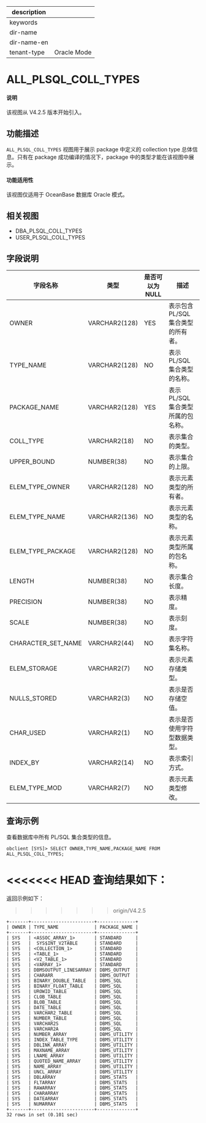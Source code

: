 |description||
|---|---|
|keywords||
|dir-name||
|dir-name-en||
|tenant-type|Oracle Mode|

# ALL_PLSQL_COLL_TYPES

<main id="notice" >
  <h4>说明</h4>
  <p>该视图从 V4.2.5 版本开始引入。</p>
</main>

## 功能描述

`ALL_PLSQL_COLL_TYPES` 视图用于展示 package 中定义的 collection type 总体信息。只有在 package 成功编译的情况下，package 中的类型才能在该视图中展示。

<main id="notice" >
  <h4>功能适用性</h4>
  <p>该视图仅适用于 OceanBase 数据库 Oracle 模式。</p>
</main>

## 相关视图

* DBA_PLSQL_COLL_TYPES
* USER_PLSQL_COLL_TYPES

## 字段说明

|         **字段名称**          |     **类型**     | **是否可以为 NULL** |**描述**|
|---------------------------|---|---|--------------------------------------------|
| OWNER              | VARCHAR2(128) | YES  | 表示包含 PL/SQL 集合类型的所有者。|
| TYPE_NAME          | VARCHAR2(128) | NO   | 表示 PL/SQL 集合类型的名称。|
| PACKAGE_NAME       | VARCHAR2(128) | YES  | 表示 PL/SQL 集合类型所属的包名称。|
| COLL_TYPE          | VARCHAR2(18)  | NO   | 表示集合的类型。|
| UPPER_BOUND        | NUMBER(38)    | NO   | 表示集合的上限。|
| ELEM_TYPE_OWNER    | VARCHAR2(128) | NO   | 表示元素类型的所有者。|
| ELEM_TYPE_NAME     | VARCHAR2(136) | NO   | 表示元素类型的名称。|
| ELEM_TYPE_PACKAGE  | VARCHAR2(128) | NO   | 表示元素类型所属的包名称。|
| LENGTH             | NUMBER(38)    | NO   | 表示集合长度。|
| PRECISION          | NUMBER(38)    | NO   | 表示精度。|
| SCALE              | NUMBER(38)    | NO   | 表示刻度。|
| CHARACTER_SET_NAME | VARCHAR2(44)  | NO   | 表示字符集名称。|
| ELEM_STORAGE       | VARCHAR2(7)   | NO   | 表示元素存储类型。|
| NULLS_STORED       | VARCHAR2(3)   | NO   | 表示是否存储空值。|
| CHAR_USED          | VARCHAR2(1)   | NO   | 表示是否使用字符型数据类型。|
| INDEX_BY           | VARCHAR2(14)  | NO   | 表示索引方式。|
| ELEM_TYPE_MOD      | VARCHAR2(7)   | NO   | 表示元素类型修改。|

## 查询示例

查看数据库中所有 PL/SQL 集合类型的信息。

```shell
obclient [SYS]> SELECT OWNER,TYPE_NAME,PACKAGE_NAME FROM ALL_PLSQL_COLL_TYPES;
```

<<<<<<< HEAD
查询结果如下：
=======
返回示例如下：
>>>>>>> origin/V4.2.5

```shell
+-------+-----------------------+--------------+
| OWNER | TYPE_NAME             | PACKAGE_NAME |
+-------+-----------------------+--------------+
| SYS   | <ASSOC_ARRAY_1>       | STANDARD     |
| SYS   |  SYS$INT_V2TABLE      | STANDARD     |
| SYS   | <COLLECTION_1>        | STANDARD     |
| SYS   | <TABLE_1>             | STANDARD     |
| SYS   | <V2_TABLE_1>          | STANDARD     |
| SYS   | <VARRAY_1>            | STANDARD     |
| SYS   | DBMSOUTPUT_LINESARRAY | DBMS_OUTPUT  |
| SYS   | CHARARR               | DBMS_OUTPUT  |
| SYS   | BINARY_DOUBLE_TABLE   | DBMS_SQL     |
| SYS   | BINARY_FLOAT_TABLE    | DBMS_SQL     |
| SYS   | UROWID_TABLE          | DBMS_SQL     |
| SYS   | CLOB_TABLE            | DBMS_SQL     |
| SYS   | BLOB_TABLE            | DBMS_SQL     |
| SYS   | DATE_TABLE            | DBMS_SQL     |
| SYS   | VARCHAR2_TABLE        | DBMS_SQL     |
| SYS   | NUMBER_TABLE          | DBMS_SQL     |
| SYS   | VARCHAR2S             | DBMS_SQL     |
| SYS   | VARCHAR2A             | DBMS_SQL     |
| SYS   | NUMBER_ARRAY          | DBMS_UTILITY |
| SYS   | INDEX_TABLE_TYPE      | DBMS_UTILITY |
| SYS   | DBLINK_ARRAY          | DBMS_UTILITY |
| SYS   | MAXNAME_ARRAY         | DBMS_UTILITY |
| SYS   | LNAME_ARRAY           | DBMS_UTILITY |
| SYS   | QUOTED_NAME_ARRAY     | DBMS_UTILITY |
| SYS   | NAME_ARRAY            | DBMS_UTILITY |
| SYS   | UNCL_ARRAY            | DBMS_UTILITY |
| SYS   | DBLARRAY              | DBMS_STATS   |
| SYS   | FLTARRAY              | DBMS_STATS   |
| SYS   | RAWARRAY              | DBMS_STATS   |
| SYS   | CHARARRAY             | DBMS_STATS   |
| SYS   | DATEARRAY             | DBMS_STATS   |
| SYS   | NUMARRAY              | DBMS_STATS   |
+-------+-----------------------+--------------+
32 rows in set (0.101 sec)
```
